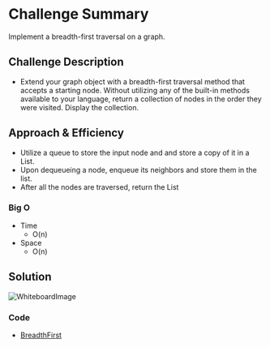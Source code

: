 # Challenge Summary
<!-- Short summary or background information -->
Implement a breadth-first traversal on a graph.

## Challenge Description
<!-- Description of the challenge -->
- Extend your graph object with a breadth-first traversal method that accepts a starting node. Without utilizing any of the built-in methods available to your language, return a collection of nodes in the order they were visited. Display the collection.

## Approach & Efficiency
<!-- What approach did you take? Why? What is the Big O space/time for this approach? -->
- Utilize a queue to store the input node and and store a copy of it in a List.
- Upon dequeueing a node, enqueue its neighbors and store them in the list.
- After all the nodes are traversed, return the List
### Big O
- Time
  - O(n)
- Space
  - O(n)
## Solution
<!-- Embedded whiteboard image -->
![WhiteboardImage]()
### Code
- [BreadthFirst](https://github.com/mattburger/data-structures-and-algorithms/blob/master/code401Challenges/src/main/java/code401Challenges/breadthFirst/BreadthFirst.java)